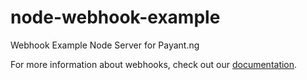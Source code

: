 # node-webhook-example
Webhook Example Node Server for Payant.ng

For more information about webhooks, check out our [documentation](https://developers.payant.ng/overview/webhook)</a>.
